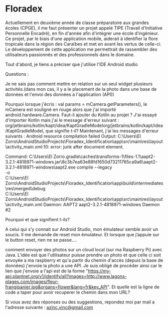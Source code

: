 # Floradex
Actuellement en deuxième année de classe préparatoire aux grandes écoles (CPGE), il me faut présenter un projet appelé  TIPE (Travail d'Initiative Personnelle Encadré), en fin d'année afin d'intégrer une école d’ingénieur.  Ce projet, par le biais d'une application mobile, aiderait à identifier la flore tropicale dans la région des Caraïbes et met en avant les vertus de celle-ci. Le développement de cette application me permettrait  de rassembler des utilisateurs passionnés et des professionnels dans le domaine.

Tout d'abord, je tiens a préciser que j'utilise l'IDE Android studio


Questions :

Je ne sais pas comment mettre en relation sur un seul widget plusieurs activités.(dans mon cas, il y a le placement de la photo dans une base de données et l'envoi des données a l'application (API))

Pourquoi lorsque j'écris : val params = mCamera.getParameters(), le mCamera est souligné en rouge alors que j'ai importé android.hardware.Camera. Faut-il ajouter du Kotlin au projet ?
J'ai essayé d'importer Kotlin mais j'ai le message d'erreur suivant : org/jetbrains/kotlin/kapt/idea/KaptGradleModelorg/jetbrains/kotlin/kapt/idea/KaptGradleModel, que signifie t-il?
Maintenant, j'ai les messages d'erreur suivants : 
Android resource compilation failed
Output:  C:\Users\El Zorro\AndroidStudioProjects\Floradex_Identification\app\src\main\res\layout\activity_main.xml:10: error: junk after document element.

Command: C:\Users\El Zorro\.gradle\caches\transforms-1\files-1.1\aapt2-3.2.1-4818971-windows.jar\8c3b7ea63e88fd1650d73211765ca9a6\aapt2-3.2.1-4818971-windows\aapt2.exe compile --legacy \
        -o \
        C:\Users\El Zorro\AndroidStudioProjects\Floradex_Identification\app\build\intermediates\res\merged\debug \
        C:\Users\El Zorro\AndroidStudioProjects\Floradex_Identification\app\src\main\res\layout\activity_main.xml
Daemon:  AAPT2 aapt2-3.2.1-4818971-windows Daemon #2

Pourquoi et que signifient t-ils?

A celui qui s'y connait sur Android Studio, mon émulateur semble avoir un soucis. Il me demande de reset mon émulateur. Et lorsque que j’appuie sur le button reset, rien ne se passe....

comment envoyer des photos sur un cloud local (sur ma Raspberry Pi) avec Java. L'idée est que l'utilisateur puisse prendre un photo et que celle ci soit envoyée a ma raspberry et qu'a partir du chemin d'accès (depuis la base de données) j'envoie la photo a une API. Je suis obligé de procéder ainsi car le lien que j'envoie a l'api est de la forme "https://my-api.plantnet.org/v1/identify/all?images=http://www.lagons-plages.com/images/fleur-frangipanier.jpg&organs=flower&lang=fr&key_API". Et quelle est la ligne de code a taper pour avoir recuperer le chemin dans mon URL?

Si vous avez des réponses ou des suggestions, repondez moi par mail a l'adresse suivante : azinc.vinc@gmail.com
